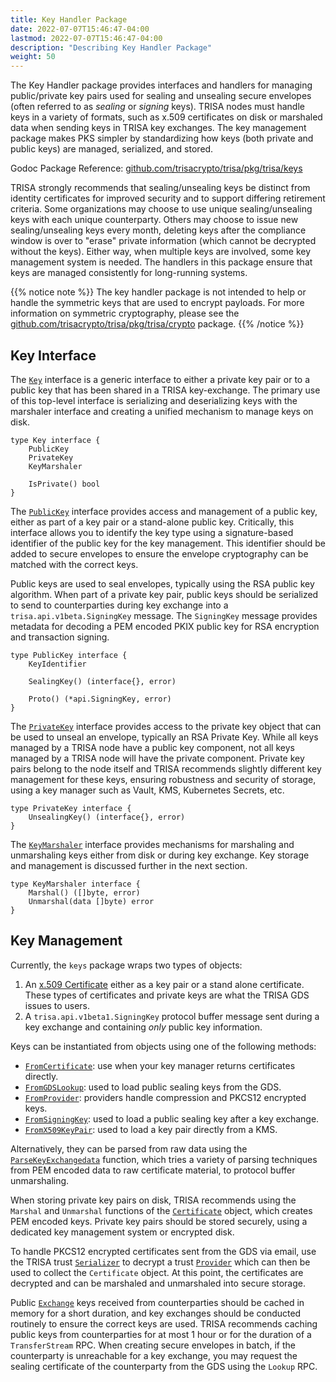 ```yaml
---
title: Key Handler Package
date: 2022-07-07T15:46:47-04:00
lastmod: 2022-07-07T15:46:47-04:00
description: "Describing Key Handler Package"
weight: 50
---
```


The Key Handler package provides interfaces and handlers for managing public/private key pairs used for sealing and unsealing secure envelopes (often referred to as _sealing_ or _signing_ keys). TRISA nodes must handle keys in a variety of formats, such as x.509 certificates on disk or marshaled data when sending keys in TRISA key exchanges. The key management package makes PKS simpler by standardizing how keys (both private and public keys) are managed, serialized, and stored.

Godoc Package Reference: [github.com/trisacrypto/trisa/pkg/trisa/keys](https://pkg.go.dev/github.com/trisacrypto/trisa/pkg/trisa/keys)

TRISA strongly recommends that sealing/unsealing keys be distinct from identity
certificates for improved security and to support differing retirement criteria. Some organizations may choose to use unique sealing/unsealing keys with each unique counterparty. Others may choose to issue new sealing/unsealing keys every month, deleting keys after the compliance window is over to "erase" private information (which cannot be decrypted without the keys). Either way, when multiple keys are involved, some key management system is needed. The handlers in this package ensure that keys are managed consistently for long-running systems.

{{% notice note %}}
The key handler package is not intended to help or handle the symmetric keys that are used to encrypt payloads. For more information on symmetric cryptography, please see the [github.com/trisacrypto/trisa/pkg/trisa/crypto](https://pkg.go.dev/github.com/trisacrypto/trisa/pkg/trisa/crypto) package.
{{% /notice %}}

## Key Interface

The [`Key`](https://pkg.go.dev/github.com/trisacrypto/trisa/pkg/trisa/keys#Key) interface is a generic interface to either a private key pair or to a public key that has been shared in a TRISA key-exchange. The primary use of this top-level interface is serializing and deserializing keys with the marshaler interface and creating a unified mechanism to manage keys on disk.

```golang
type Key interface {
    PublicKey
    PrivateKey
    KeyMarshaler

    IsPrivate() bool
}
```

The [`PublicKey`](https://pkg.go.dev/github.com/trisacrypto/trisa/pkg/trisa/keys#PublicKey) interface provides access and management of a public key, either as part of a key pair or a stand-alone public key. Critically, this interface allows you to identify the key type using a signature-based identifier of the public key for the key management. This identifier should be added to secure envelopes to ensure the envelope cryptography can be matched with the correct keys.

Public keys are used to seal envelopes, typically using the RSA public key algorithm. When part of a private key pair, public keys should be serialized to send to counterparties during key exchange into a `trisa.api.v1beta.SigningKey` message. The `SigningKey` message provides metadata for decoding a PEM encoded PKIX public key for RSA encryption and transaction signing.

```golang
type PublicKey interface {
    KeyIdentifier

    SealingKey() (interface{}, error)

    Proto() (*api.SigningKey, error)
}
```

The [`PrivateKey`](https://pkg.go.dev/github.com/trisacrypto/trisa/pkg/trisa/keys#PrivateKey) interface provides access to the private key object that can be used to unseal an envelope, typically an RSA Private Key. While all keys managed by a TRISA node have a public key component, not all keys managed by a TRISA node will have the private component. Private key pairs belong to the node itself and TRISA recommends slightly different key management for these keys, ensuring robustness and security of storage, using a key manager such as Vault, KMS, Kubernetes Secrets, etc.

```golang
type PrivateKey interface {
    UnsealingKey() (interface{}, error)
}
```

The [`KeyMarshaler`](https://pkg.go.dev/github.com/trisacrypto/trisa/pkg/trisa/keys#KeyMarshaler) interface provides mechanisms for marshaling and unmarshaling keys either from disk or during key exchange. Key storage and management is discussed further in the next section.

```golang
type KeyMarshaler interface {
    Marshal() ([]byte, error)
    Unmarshal(data []byte) error
}
```

## Key Management

Currently, the `keys` package wraps two types of objects:

1. An [x.509 Certificate](https://en.wikipedia.org/wiki/X.509) either as a key pair or a stand alone certificate. These types of certificates and private keys are what the TRISA GDS issues to users.
2. A `trisa.api.v1beta1.SigningKey` protocol buffer message sent during a key exchange and containing _only_ public key information.

Keys can be instantiated from objects using one of the following methods:

- [`FromCertificate`](https://pkg.go.dev/github.com/trisacrypto/trisa/pkg/trisa/keys#FromCertificate): use when your key manager returns certificates directly.
- [`FromGDSLookup`](https://pkg.go.dev/github.com/trisacrypto/trisa/pkg/trisa/keys#FromGDSLookup): used to load public sealing keys from the GDS.
- [`FromProvider`](https://pkg.go.dev/github.com/trisacrypto/trisa/pkg/trisa/keys#FromProvider): providers handle compression and PKCS12 encrypted keys.
- [`FromSigningKey`](https://pkg.go.dev/github.com/trisacrypto/trisa/pkg/trisa/keys#FromSigningKey): used to load a public sealing key after a key exchange.
- [`FromX509KeyPair`](https://pkg.go.dev/github.com/trisacrypto/trisa/pkg/trisa/keys#FromX509KeyPair): used to load a key pair directly from a KMS.

Alternatively, they can be parsed from raw data using the [`ParseKeyExchangedata`](https://pkg.go.dev/github.com/trisacrypto/trisa/pkg/trisa/keys#ParseKeyExchangeData) function, which tries a variety of parsing techniques from PEM encoded data to raw certificate material, to protocol buffer unmarshaling.

When storing private key pairs on disk, TRISA recommends using the `Marshal` and `Unmarshal` functions of the [`Certificate`](https://pkg.go.dev/github.com/trisacrypto/trisa/pkg/trisa/keys#Certificate) object, which creates PEM encoded keys. Private key pairs should be stored securely, using a dedicated key management system or encrypted disk.

To handle PKCS12 encrypted certificates sent from the GDS via email, use the TRISA trust [`Serializer`](https://pkg.go.dev/github.com/trisacrypto/trisa/pkg/trust#Serializer) to decrypt a trust [`Provider`](https://pkg.go.dev/github.com/trisacrypto/trisa/pkg/trust#Provider) which can then be used to collect the `Certificate` object. At this point, the certificates are decrypted and can be marshaled and unmarshaled into secure storage.

Public [`Exchange`](https://pkg.go.dev/github.com/trisacrypto/trisa/pkg/trisa/keys#Exchange) keys received from counterparties should be cached in memory for a short duration, and key exchanges should be conducted routinely to ensure the correct keys are used. TRISA recommends caching public keys from counterparties for at most 1 hour or for the duration of a `TransferStream` RPC. When creating secure envelopes in batch, if the counterparty is unreachable for a key exchange, you may request the sealing certificate of the counterparty from the GDS using the `Lookup` RPC.
